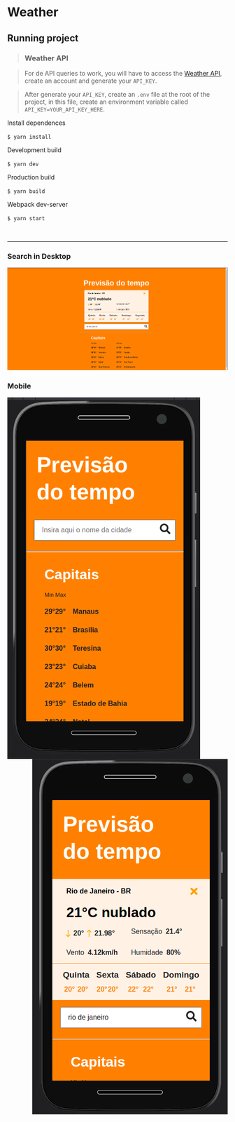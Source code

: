 # Weather

## Running project

>### Weather API

> For de API queries to work, you will have to access the [Weather API](https://openweathermap.org/api), create an account and generate your `API_KEY`.

> After generate your `API_KEY`, create an `.env` file at the root of the project, in this file, create an environment variable called `API_KEY=YOUR_API_KEY_HERE`.


Install dependences

`$ yarn install`

Development build

`$ yarn dev`

Production build

 `$ yarn build`

Webpack dev-server

`$ yarn start`

<br />
<hr  />


### Search in Desktop
![Desktp](.doc/desktop-consult.png)


### Mobile
<div>
    <img align="left" src=".doc/mobile.png" >
    <img align="right" src=".doc/mobile-consult.png" >
</div>